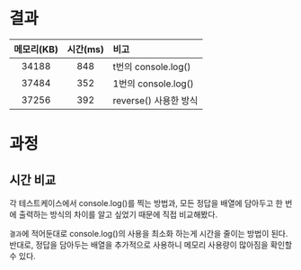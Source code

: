 # 결과
| 메모리(KB) | 시간(ms) | 비고 |
| :---: | :---: | :-- |
| 34188 | 848 | t번의 console.log() | 
| 37484 | 352 | 1번의 console.log() |
| 37256 | 392 | reverse() 사용한 방식 |

# 과정
## 시간 비교
각 테스트케이스에서 console.log()를 찍는 방법과, 모든 정답을 배열에 담아두고 한 번에 출력하는 방식의 차이를 알고 싶었기 때문에 직접 비교해봤다.

`결과`에 적어둔대로 console.log()의 사용을 최소화 하는게 시간을 줄이는 방법이 된다. 반대로, 정답을 담아두는 배열을 추가적으로 사용하니 메모리 사용량이 많아짐을 확인할 수 있다.